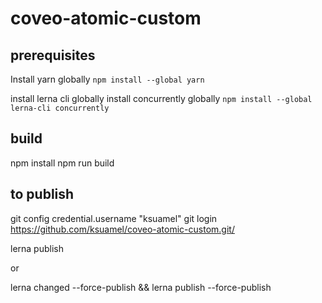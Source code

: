 # coveo-atomic-custom

## prerequisites

Install yarn globally
`npm install --global yarn`

install lerna cli globally
install concurrently globally
`npm install --global lerna-cli concurrently`

## build

npm install
npm run build

## to publish

git config credential.username "ksuamel"
git login https://github.com/ksuamel/coveo-atomic-custom.git/

lerna publish

or

lerna changed --force-publish && lerna publish --force-publish

